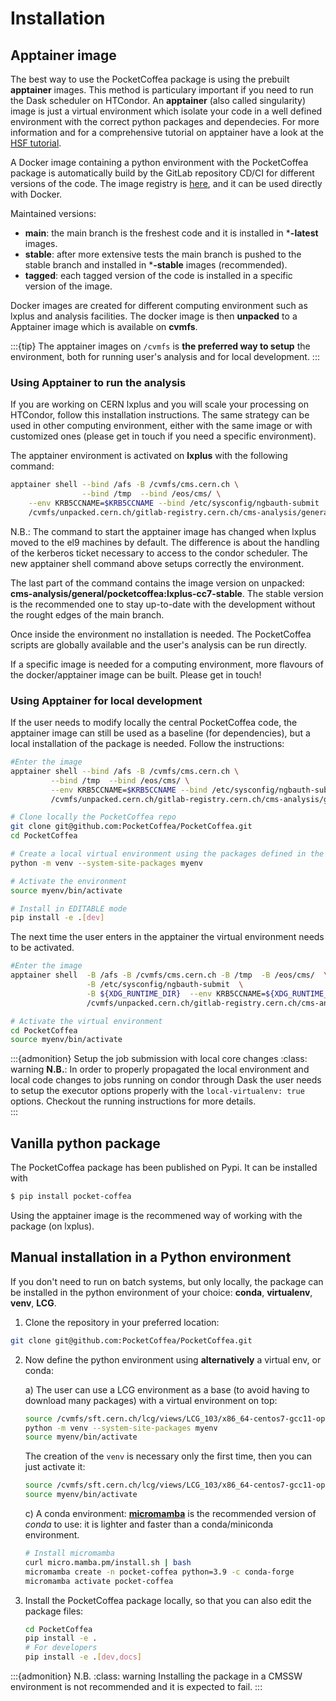 # Installation

## Apptainer image

The best way to use the PocketCoffea package is using the prebuilt **apptainer** images. This method is particulary important if you
need to run the Dask scheduler on HTCondor.  An **apptainer** (also called singularity) image is just a virtual environment
which isolate your code in a well defined environment with the correct python packages and dependecies.  For more
information and for a comprehensive tutorial on apptainer have a look at the [HSF tutorial](https://hsf-training.github.io/hsf-training-docker/10-apptainer/index.html).

A Docker image containing a python environment with the PocketCoffea package is automatically build by the GitLab
repository CD/CI for different versions of the code. The image registry is
[here](https://gitlab.cern.ch/cms-analysis/general/PocketCoffea/container_registry/16693), and it can be used directly
with Docker.

Maintained versions:
- **main**: the main branch is the freshest code and it is installed in ***-latest** images. 
- **stable**: after more extensive tests the main branch is pushed to the stable branch and installed in ***-stable**
images (recommended). 
- **tagged**: each tagged version of the code is installed in a specific version of the image.

Docker images are created for different computing environment such as lxplus and analysis facilities.
The docker image is then **unpacked** to a Apptainer image which is available on **cvmfs**. 

:::{tip}
The apptainer images on `/cvmfs` is **the preferred way to setup** the environment, both for running user's analysis and for local development. 
:::

### Using Apptainer to run the analysis

If you are working on CERN lxplus and you will scale your processing on HTCondor, follow this installation
instructions.  The same strategy can be used in other computing environment, either with the same image or with
customized ones (please get in touch if you need a specific environment). 

The apptainer environment is activated on **lxplus** with the following command:

```bash
apptainer shell --bind /afs -B /cvmfs/cms.cern.ch \
                --bind /tmp  --bind /eos/cms/ \
    --env KRB5CCNAME=$KRB5CCNAME --bind /etc/sysconfig/ngbauth-submit  \
    /cvmfs/unpacked.cern.ch/gitlab-registry.cern.ch/cms-analysis/general/pocketcoffea:lxplus-cc7-stable
```

N.B.: The command to start the apptainer image has changed when lxplus moved to the el9 machines by default. The
difference is about the handling of the kerberos ticket necessary to access to the condor scheduler. The new apptainer
shell command above setups correctly the environment.

The last part of the command contains the image version on unpacked:
**cms-analysis/general/pocketcoffea:lxplus-cc7-stable**. The stable version is the recommended one to stay up-to-date
with the development without the rought edges of the main branch. 

Once inside the environment no installation is needed. The PocketCoffea scripts are globally available and the user's
analysis can be run directly. 

If a specific image is needed for a computing environment, more flavours of the docker/apptainer image can be
built. Please get in touch!

### Using Apptainer for local development

If the user needs to modify locally the central PocketCoffea code, the apptainer image can still be used as a baseline
(for dependencies), but a local installation of the package is needed. Follow the instructions:


```bash
#Enter the image
apptainer shell --bind /afs -B /cvmfs/cms.cern.ch \
         --bind /tmp  --bind /eos/cms/ \
         --env KRB5CCNAME=$KRB5CCNAME --bind /etc/sysconfig/ngbauth-submit  \
         /cvmfs/unpacked.cern.ch/gitlab-registry.cern.ch/cms-analysis/general/pocketcoffea:lxplus-cc7-stable

# Clone locally the PocketCoffea repo
git clone git@github.com:PocketCoffea/PocketCoffea.git
cd PocketCoffea

# Create a local virtual environment using the packages defined in the apptainer image
python -m venv --system-site-packages myenv

# Activate the environment
source myenv/bin/activate

# Install in EDITABLE mode
pip install -e .[dev]
```

The next time the user enters in the apptainer the virtual environment needs to be activated. 
```bash
#Enter the image
apptainer shell  -B /afs -B /cvmfs/cms.cern.ch -B /tmp  -B /eos/cms/  \
                 -B /etc/sysconfig/ngbauth-submit  \
                 -B ${XDG_RUNTIME_DIR}  --env KRB5CCNAME=${XDG_RUNTIME_DIR}/krb5cc 
                 /cvmfs/unpacked.cern.ch/gitlab-registry.cern.ch/cms-analysis/general/pocketcoffea:lxplus-cc7-stable

# Activate the virtual environment
cd PocketCoffea
source myenv/bin/activate
```


:::{admonition} Setup the job submission with local core changes
:class: warning
**N.B.**: In order to properly propagated the local environment and local code changes to jobs running on condor through
Dask the user needs to setup the executor options properly with the `local-virtualenv: true` options. Checkout the
running instructions for more details.  
:::

## Vanilla python package
The PocketCoffea package has been published on Pypi. It can be installed with

```bash
$ pip install pocket-coffea
```

Using the apptainer image is the recommened way of working with the package (on lxplus). 

## Manual installation in a Python environment

If you don't need to run on batch systems, but only locally, the package can be installed in the python environment of
your choice: **conda**, **virtualenv**, **venv**, **LCG**.

1) Clone the repository in your preferred location:

```bash                   
git clone git@github.com:PocketCoffea/PocketCoffea.git
```

2) Now define the python environment using **alternatively**  a virtual env, or conda:

   a) The user can use a LCG environment as a base (to avoid having to download many packages)  with a virtual environment on top:

      ```bash
      source /cvmfs/sft.cern.ch/lcg/views/LCG_103/x86_64-centos7-gcc11-opt/setup.sh
      python -m venv --system-site-packages myenv
      source myenv/bin/activate
      ```

      The creation of the `venv` is necessary only the first time, then you can just activate it:
      
      ```bash
      source /cvmfs/sft.cern.ch/lcg/views/LCG_103/x86_64-centos7-gcc11-opt/setup.sh
      source myenv/bin/activate
      ```

   c) A conda environment:
   [**micromamba**](https://mamba.readthedocs.io/en/latest/user_guide/micromamba.html) is the recommended version of *conda* to use: it is lighter and faster than a conda/miniconda environment.

      ```bash
      # Install micromamba
      curl micro.mamba.pm/install.sh | bash
      micromamba create -n pocket-coffea python=3.9 -c conda-forge
      micromamba activate pocket-coffea
      ```

3) Install the PocketCoffea package locally, so that you can also edit the package files:

    ```bash
    cd PocketCoffea
    pip install -e .
    # For developers
    pip install -e .[dev,docs]
    ```


:::{admonition} N.B.
:class: warning
Installing the package in a CMSSW environment is not recommended and it is expected to fail.
:::
